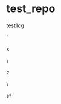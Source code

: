 # test_repo
test1cg













'



































x












\




z





\
































sf




















































































